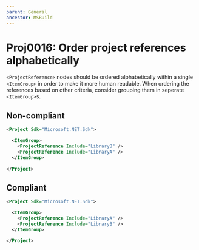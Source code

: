 ```yaml
---
parent: General
ancestor: MSBuild
---
```


# Proj0016: Order project references alphabetically
`<ProjectReference>` nodes should be ordered alphabetically
within a single `<ItemGroup>` in order to make it more
human readable. When ordering the references based on
other criteria, consider grouping them in seperate
`<ItemGroup>`s.

## Non-compliant
``` xml
<Project Sdk="Microsoft.NET.Sdk">

  <ItemGroup>
    <ProjectReference Include="LibraryB" />
    <ProjectReference Include="LibraryA" />
  </ItemGroup>
  
</Project>
```

## Compliant
``` xml
<Project Sdk="Microsoft.NET.Sdk">

  <ItemGroup>
    <ProjectReference Include="LibraryA" />
    <ProjectReference Include="LibraryB" />
  </ItemGroup>
  
</Project>
```
